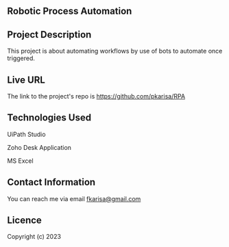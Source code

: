 
## Robotic Process Automation

## Project Description

This project is about automating workflows by use of bots to automate once triggered.

 

## Live URL

The link to the project's repo is  https://github.com/pkarisa/RPA

 

## Technologies Used

UiPath Studio

Zoho Desk Application

MS Excel

## Contact Information
You can reach me via email fkarisa@gmail.com
 

## Licence
Copyright (c) 2023

